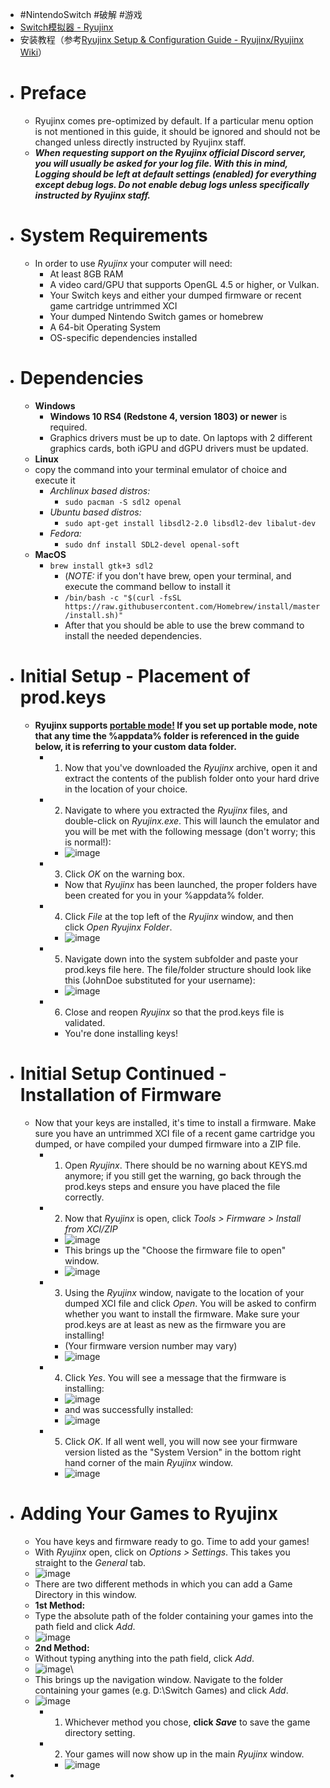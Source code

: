 - #NintendoSwitch #破解 #游戏
- [Switch模拟器 - Ryujinx](https://ryujinx.org/)
- 安装教程（参考[Ryujinx Setup & Configuration Guide - Ryujinx/Ryujinx Wiki](https://github.com/Ryujinx/Ryujinx/wiki/Ryujinx-Setup-&-Configuration-Guide)）
- # Preface
	- Ryujinx comes pre-optimized by default. If a particular menu option is not mentioned in this guide, it should be ignored and should not be changed unless directly instructed by Ryujinx staff.
	- _**When requesting support on the Ryujinx official Discord server, you will usually be asked for your log file. With this in mind, Logging should be left at default settings (enabled) for everything except debug logs. Do not enable debug logs unless specifically instructed by Ryujinx staff.**_
- # [](https://github.com/Ryujinx/Ryujinx/wiki/Ryujinx-Setup-&-Configuration-Guide#system-requirements)System Requirements
	- In order to use _Ryujinx_ your computer will need:
		- At least 8GB RAM
		- A video card/GPU that supports OpenGL 4.5 or higher, or Vulkan.
		- Your Switch keys and either your dumped firmware or recent game cartridge untrimmed XCI
		- Your dumped Nintendo Switch games or homebrew
		- A 64-bit Operating System
		- OS-specific dependencies installed
- # [](https://github.com/Ryujinx/Ryujinx/wiki/Ryujinx-Setup-&-Configuration-Guide#dependencies)Dependencies
	- **Windows**
		- **Windows 10 RS4 (Redstone 4, version 1803) or newer** is required.
		- Graphics drivers must be up to date. On laptops with 2 different graphics cards, both iGPU and dGPU drivers must be updated.
	- **Linux**
	- copy the command into your terminal emulator of choice and execute it
		- _Archlinux based distros:_
			- `sudo pacman -S sdl2 openal`
		- _Ubuntu based distros:_
			- `sudo apt-get install libsdl2-2.0 libsdl2-dev libalut-dev`
		- _Fedora:_
			- `sudo dnf install SDL2-devel openal-soft`
	- **MacOS**
		- `brew install gtk+3 sdl2`
			- (_NOTE:_ if you don't have brew, open your terminal, and execute the command bellow to install it
			- `/bin/bash -c "$(curl -fsSL https://raw.githubusercontent.com/Homebrew/install/master/install.sh)"`
			- After that you should be able to use the brew command to install the needed dependencies.
- # [](https://github.com/Ryujinx/Ryujinx/wiki/Ryujinx-Setup-&-Configuration-Guide#initial-setup---placement-of-prodkeys)Initial Setup - Placement of prod.keys
	- **Ryujinx supports [portable mode!](https://github.com/Ryujinx/Ryujinx/wiki/Ryujinx-Setup-&-Configuration-Guide#portable-mode) If you set up portable mode, note that any time the %appdata% folder is referenced in the guide below, it is referring to your custom data folder.**
		- 1.  Now that you've downloaded the _Ryujinx_ archive, open it and extract the contents of the publish folder onto your hard drive in the location of your choice.
		- 2.  Navigate to where you extracted the _Ryujinx_ files, and double-click on _Ryujinx.exe_. This will launch the emulator and you will be met with the following message (don't worry; this is normal!):
			- ![image](https://user-images.githubusercontent.com/62343878/86277688-5ee76b80-bb94-11ea-9c51-0f5ba153371b.png)
		- 3.  Click _OK_ on the warning box.
			- Now that _Ryujinx_ has been launched, the proper folders have been created for you in your %appdata% folder.
		- 4.  Click _File_ at the top left of the _Ryujinx_ window, and then click _Open Ryujinx_ _Folder_.
			- ![image](https://user-images.githubusercontent.com/62343878/86277744-7b83a380-bb94-11ea-96c3-83acfbd9b534.png)
		- 5.  Navigate down into the system subfolder and paste your prod.keys file here. The file/folder structure should look like this (JohnDoe substituted for your username):
			- ![image](https://user-images.githubusercontent.com/62343878/86277827-9d7d2600-bb94-11ea-9900-b5351364fd14.png)
		- 6.  Close and reopen _Ryujinx_ so that the prod.keys file is validated.
			- You're done installing keys!
- # [](https://github.com/Ryujinx/Ryujinx/wiki/Ryujinx-Setup-&-Configuration-Guide#initial-setup-continued---installation-of-firmware)Initial Setup Continued - Installation of Firmware
	- Now that your keys are installed, it's time to install a firmware. Make sure you have an untrimmed XCI file of a recent game cartridge you dumped, or have compiled your dumped firmware into a ZIP file.
		- 1.  Open _Ryujinx_. There should be no warning about KEYS.md anymore; if you still get the warning, go back through the prod.keys steps and ensure you have placed the file correctly.
		- 2.  Now that _Ryujinx_ is open, click _Tools > Firmware > Install from XCI/ZIP_
			- ![image](https://user-images.githubusercontent.com/62343878/86277870-aec63280-bb94-11ea-8932-df14c870e25c.png)
			- This brings up the "Choose the firmware file to open" window.
			- ![image](https://user-images.githubusercontent.com/62343878/86277923-c69db680-bb94-11ea-99ab-2d8c7ea74e0e.png)
		- 3.  Using the _Ryujinx_ window, navigate to the location of your dumped XCI file and click _Open_. You will be asked to confirm whether you want to install the firmware. Make sure your prod.keys are at least as new as the firmware you are installing!
			- (Your firmware version number may vary)
			- ![image](https://user-images.githubusercontent.com/62343878/86277970-db7a4a00-bb94-11ea-9142-2616ed6e742b.png)
		- 4.  Click _Yes_. You will see a message that the firmware is installing:
			- ![image](https://user-images.githubusercontent.com/62343878/86278026-ee8d1a00-bb94-11ea-98ab-a45d9d4ca48c.png)
			- and was successfully installed:
			- ![image](https://user-images.githubusercontent.com/62343878/86278058-fcdb3600-bb94-11ea-861f-866a13dbefdb.png)
		- 5.  Click _OK_. If all went well, you will now see your firmware version listed as the "System Version" in the bottom right hand corner of the main _Ryujinx_ window.
			- ![image](https://user-images.githubusercontent.com/62343878/86278217-4035a480-bb95-11ea-9803-fabc39dbec5b.png)
- # [](https://github.com/Ryujinx/Ryujinx/wiki/Ryujinx-Setup-&-Configuration-Guide#adding-your-games-to-ryujinx)Adding Your Games to Ryujinx
	- You have keys and firmware ready to go. Time to add your games!
	- With _Ryujinx_ open, click on _Options > Settings_. This takes you straight to the _General_ tab.
	- ![image](https://user-images.githubusercontent.com/62343878/86278362-7c690500-bb95-11ea-9667-cb61e7d45b8e.png)
	- There are two different methods in which you can add a Game Directory in this window.
	- **1st Method:**
	- Type the absolute path of the folder containing your games into the path field and click _Add_.
	- ![image](https://user-images.githubusercontent.com/62343878/86278453-a6bac280-bb95-11ea-8bb0-005e89dbb295.png)
	- **2nd Method:**
	- Without typing anything into the path field, click _Add_.
	- ![image](https://user-images.githubusercontent.com/62343878/86278489-b76b3880-bb95-11ea-929c-da8b53052406.png)\
	- This brings up the navigation window. Navigate to the folder containing your games (e.g. D:\Switch Games) and click _Add_.
	- ![image](https://user-images.githubusercontent.com/62343878/86278572-d5d13400-bb95-11ea-98e6-91a58667a538.png)
		- 1.  Whichever method you chose, **click _Save_** to save the game directory setting.
		- 2.  Your games will now show up in the main _Ryujinx_ window.
			- ![image](https://user-images.githubusercontent.com/62343878/86278608-e7b2d700-bb95-11ea-8b2c-f12b1b7f0fcc.png)
-